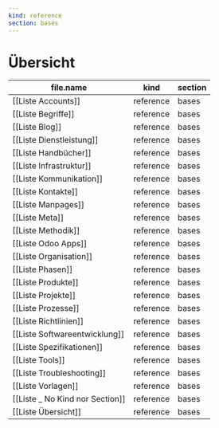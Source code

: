 ```yaml
---
kind: reference
section: bases
---
```


# Übersicht
| file.name | kind | section |
| --- | --- | --- |
| [[Liste Accounts]] | reference | bases |
| [[Liste Begriffe]] | reference | bases |
| [[Liste Blog]] | reference | bases |
| [[Liste Dienstleistung]] | reference | bases |
| [[Liste Handbücher]] | reference | bases |
| [[Liste Infrastruktur]] | reference | bases |
| [[Liste Kommunikation]] | reference | bases |
| [[Liste Kontakte]] | reference | bases |
| [[Liste Manpages]] | reference | bases |
| [[Liste Meta]] | reference | bases |
| [[Liste Methodik]] | reference | bases |
| [[Liste Odoo Apps]] | reference | bases |
| [[Liste Organisation]] | reference | bases |
| [[Liste Phasen]] | reference | bases |
| [[Liste Produkte]] | reference | bases |
| [[Liste Projekte]] | reference | bases |
| [[Liste Prozesse]] | reference | bases |
| [[Liste Richtlinien]] | reference | bases |
| [[Liste Softwareentwicklung]] | reference | bases |
| [[Liste Spezifikationen]] | reference | bases |
| [[Liste Tools]] | reference | bases |
| [[Liste Troubleshooting]] | reference | bases |
| [[Liste Vorlagen]] | reference | bases |
| [[Liste _ No Kind nor Section]] | reference | bases |
| [[Liste Übersicht]] | reference | bases |

